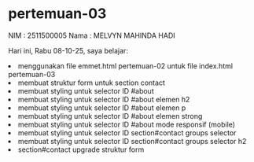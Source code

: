 # pertemuan-03
NIM : 2511500005
Nama : MELVYN MAHINDA HADI

Hari ini, Rabu 08-10-25, saya belajar:
<li>menggunakan file emmet.html pertemuan-02 untuk file index.html pertemuan-03</li>
  <li>membuat struktur form untuk section contact</li>
  <li>membuat styling untuk selector ID #about</li>
  <li>membuat styling untuk selector ID #about elemen h2</li>
  <li>membuat styling untuk selector ID #about elemen p</li>
  <li>membuat styling untuk selector ID #about elemen strong</li>
  <li>membuat styling untuk selector ID #about mode responsif (mobile)</li>
  <li>membuat styling untuk selector ID section#contact groups selector</li>
  <li>membuat styling untuk selector ID section#contact groups selector h2</li>
  <li>section#contact upgrade struktur form</li>
</ol>